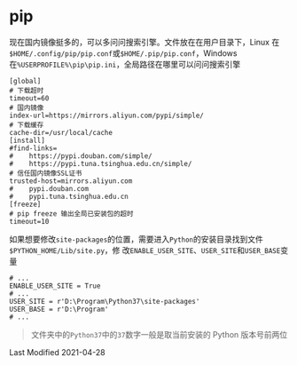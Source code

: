 # pip

现在国内镜像挺多的，可以多问问搜索引擎。文件放在在用户目录下，Linux
在`$HOME/.config/pip/pip.conf`或`$HOME/.pip/pip.conf`，Windows 在`%USERPROFILE%\pip\pip.ini`，全局路径在哪里可以问问搜索引擎

```
[global]
# 下载超时
timeout=60
# 国内镜像
index-url=https://mirrors.aliyun.com/pypi/simple/
# 下载缓存
cache-dir=/usr/local/cache
[install]
#find-links=
#    https://pypi.douban.com/simple/
#    https://pypi.tuna.tsinghua.edu.cn/simple/
# 信任国内镜像SSL证书
trusted-host=mirrors.aliyun.com
#    pypi.douban.com
#    pypi.tuna.tsinghua.edu.cn
[freeze]
# pip freeze 输出全局已安装包的超时
timeout=10
```

如果想要修改`site-packages`的位置，需要进入`Python`的安装目录找到文件`$PYTHON_HOME/Lib/site.py`，修
改`ENABLE_USER_SITE`、`USER_SITE`和`USER_BASE`变量

```
# ...
ENABLE_USER_SITE = True
# ...
USER_SITE = r'D:\Program\Python37\site-packages'
USER_BASE = r'D:\Program'
# ...
```

> 文件夹中的`Python37`中的`37`数字一般是取当前安装的 Python 版本号前两位

Last Modified 2021-04-28
